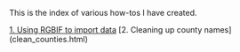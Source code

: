 This is the index of various how-tos I have created. 

[1. Using RGBIF to import data](load_using_rgbif.html )
[2. Cleaning up county names] (clean_counties.html)
